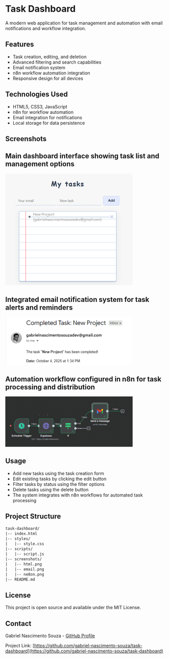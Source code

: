 # Task Dashboard

A modern web application for task management and automation with email notifications and workflow integration.

## Features

- Task creation, editing, and deletion
- Advanced filtering and search capabilities
- Email notification system
- n8n workflow automation integration
- Responsive design for all devices

## Technologies Used

- HTML5, CSS3, JavaScript
- n8n for workflow automation
- Email integration for notifications
- Local storage for data persistence

## Screenshots
<h2>Main dashboard interface showing task list and management options</h2>
<img src="screenshots/html.png" width="400" alt="Dashboard">

<h2>Integrated email notification system for task alerts and reminders</h2>
<img src="screenshots/email.png" width="400" alt="Email Notification">

<h2>Automation workflow configured in n8n for task processing and distribution</h2>
<img src="screenshots/ne8on.png" width="400" alt="n8n Workflow">

## Usage

- Add new tasks using the task creation form
- Edit existing tasks by clicking the edit button
- Filter tasks by status using the filter options
- Delete tasks using the delete button
- The system integrates with n8n workflows for automated task processing

## Project Structure

```
task-dashboard/
|-- index.html
|-- styles/
|   |-- style.css
|-- scripts/
|   |-- script.js
|-- screenshots/
|   |-- html.png
|   |-- email.png
|   |-- ne8on.png
|-- README.md
```

## License

This project is open source and available under the MIT License.

## Contact

Gabriel Nascimento Souza - [GitHub Profile](https://github.com/gabriel-nascimento-souza)

Project Link: [https://github.com/gabriel-nascimento-souza/task-dashboard](https://github.com/gabriel-nascimento-souza/task-dashboard)
